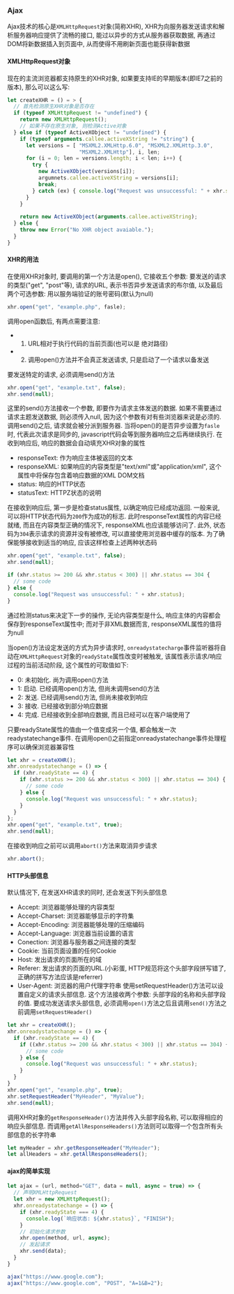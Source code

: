 ###  Ajax
Ajax技术的核心是`XMLHttpRequest`对象(简称XHR), XHR为向服务器发送请求和解析服务器响应提供了流畅的接口, 能过以异步的方式从服务器获取数据, 再通过DOM将新数据插入到页面中, 从而使得不用刷新页面也能获得新数据

#### XMLHttpRequest对象
现在的主流浏览器都支持原生的XHR对象, 如果要支持IE的早期版本(即IE7之前的版本), 那么可以这么写:
```javascript
let createXHR = () = > {
  // 首先检测原生XHR对象是否存在
  if (typeof XMLHttpRequest != "undefined") {
    return new XMLHttpRequest();
    // 如果不存在原生对象, 则检测Active对象
  } else if (typeof ActiveXObject != "undefined") {
    if (typeof arguments.callee.activeXString != "string") {
      let versions = [ "MSXML2.XMLHttp.6.0", "MSXML2.XMLHttp.3.0",
                       "MSXML2.XMLHttp"], i, len;
      for (i = 0; len = versions.length; i < len; i++) {
        try {
          new ActiveXObject(versions[i]);
          argumnets.callee.activeXString = versions[i];
          break;
        } catch (ex) { console.log("Request was unsuccessful: " + xhr.status); }
      }
    }
    
    return new ActiveXObject(arguments.callee.activeXString);
  } else {
    throw new Error("No XHR object avaiable.");
  }
}
```

####  XHR的用法
在使用XHR对象时, 要调用的第一个方法是open(), 它接收五个参数: 要发送的请求的类型("get", "post"等), 请求的URL, 表示书否异步发送请求的布尔值, 以及最后两个可选参数: 用以服务端验证的账号密码(默认为null)
```javascript
xhr.open("get", "example.php", fasle);
```
调用open函数后, 有两点需要注意:
  - 1. URL相对于执行代码的当前页面(也可以是 绝对路径)
  - 2. 调用open()方法并不会真正发送请求, 只是启动了一个请求以备发送

要发送特定的请求, 必须调用send()方法
```javascript
xhr.open("get", "example.txt", false);
xhr.send(null);
```
这里的send()方法接收一个参数, 即要作为请求主体发送的数据. 如果不需要通过请求主题发送数据, 则必须传入null, 因为这个参数有对有些浏览器来说是必须的. 调用send()之后, 请求就会被分派到服务器.
当将open()的是否异步设置为`fasle`时, 代表此次请求是同步的, javascript代码会等到服务器响应之后再继续执行. 在收到响应后, 响应的数据会自动填充XHR对象的属性
  - responseText: 作为响应主体被返回的文本
  - responseXML: 如果响应的内容类型是"text/xml"或"application/xml", 这个属性中将保存包含着响应数据的XML DOM文档
  - status: 响应的HTTP状态
  - statusText: HTTPZ状态的说明

在接收到响应后, 第一步是检查status属性, 以确定响应已经成功返回. 一般来说, 可以将HTTP状态代码为`200`作为成功的标志. 此时responseText属性的内容已经就绪, 而且在内容类型正确的情况下, responseXML也应该能够访问了. 此外, 状态码为`304`表示请求的资源并没有被修改, 可以直接使用浏览器中缓存的版本. 为了确保能够接收到适当的响应, 应该这样检查上述两种状态码
```javascript
xhr.open("get", "example.txt", false);
xhr.send(null);

if (xhr.status >= 200 && xhr.status < 300) || xhr.status == 304 {
  // some code
} else {
  console.log("Request was unsuccessful: " + xhr.status);
}
```
通过检测status来决定下一步的操作, 无论内容类型是什么, 响应主体的内容都会保存到responseText属性中; 而对于非XML数据而言, responseXML属性的值将为null

当open()方法设定发送的方式为异步请求时, `onreadystatecharge`事件监听器将自动在`XMLHttpRequest`对象的`readyState`属性改变时被触发, 该属性表示请求/响应过程的当前活动阶段, 这个属性的可取值如下:
  - 0: 未初始化. 尚为调用open()方法
  - 1: 启动. 已经调用open()方法, 但尚未调用send()方法
  - 2: 发送. 已经调用send()方法, 但尚未接收到响应
  - 3: 接收. 已经接收到部分响应数据
  - 4: 完成. 已经接收到全部响应数据, 而且已经可以在客户端使用了

只要readyState属性的值由一个值变成另一个值, 都会触发一次readystatechange事件. 在调用open()之前指定onreadystatechange事件处理程序可以确保浏览器兼容性
```javascript
let xhr = createXHR();
xhr.onreadystatechange = () => {
  if (xhr.readyState == 4) {
    if (xhr.status >= 200 && xhr.status < 300) || xhr.status == 304) {
      // some code
    } else {
      console.log("Request was unsuccessful: " + xhr.status);
    }
  }
};
xhr.open("get", "example.txt", true);
xhr.send(null);
```
在接收到响应之前可以调用`abort()`方法来取消异步请求
```javascript
xhr.abort();
```

#### HTTP头部信息
默认情况下, 在发送XHR请求的同时, 还会发送下列头部信息
  - Accept: 浏览器能够处理的内容类型
  - Accept-Charset: 浏览器能够显示的字符集
  - Accept-Encoding: 浏览器能够处理的压缩编码
  - Accept-Language: 浏览器当前设置的语言
  - Conection: 浏览器与服务器之间连接的类型
  - Cookie: 当前页面设置的任何Cookie
  - Host: 发出请求的页面所在的域
  - Referer: 发出请求的页面的URL.(小彩蛋, HTTP规范将这个头部字段拼写错了, 正确的拼写方法应该是referrer)
  - User-Agent: 浏览器的用户代理字符串
使用setRequestHeader()方法可以设置自定义的请求头部信息. 这个方法接收两个参数: 头部字段的名称和头部字段的值. 要成功发送请求头部信息, 必须调用`open()`方法之后且调用`send()`方法之前调用`setRequestHeader()`
```javascript
let xhr = createXHR();
xhr.onreadystatechange = () => {
  if (xhr.readyState == 4) {
    if ((xhr.status >= 200 && xhr.status < 300) || xhr.status == 304) {
      // some code
    } else {
      console.log("Request was unsuccessful: " + xhr.status);
    }
  }
}
xhr.open("get", "example.php", true);
xhr.setRequestHeader("MyHeader", "MyValue");
xhr.send(null);
```
调用XHR对象的`getResponseHeader()`方法并传入头部字段名称, 可以取得相应的响应头部信息. 而调用`getAllResponseHeaders()`方法则可以取得一个包含所有头部信息的长字符串
```javascript
let myHeader = xhr.getResponseHeader("MyHeader");
let allHeaders = xhr.getAllResponseHeaders();
```

#### ajax的简单实现
```javascript
let ajax = (url, method="GET", data = null, async = true) => {
  // 声明XMLHttpRequest
  let xhr = new XMLHttpRequest();
  xhr.onreadystatechange = () => {
    if (xhr.readyState === 4) {
      console.log(`响应状态: ${xhr.status}`, "FINISH");
    }
    // 初始化请求参数
    xhr.open(method, url, async);
    // 发起请求
    xhr.send(data);
  }
}

ajax("https://www.google.com");
ajax("https://www.google.com", "POST", "A=1&B=2");
```
